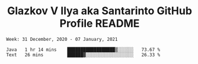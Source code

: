 <h1 align="center">Glazkov V Ilya aka Santarinto GitHub Profile README</h1>

<!--START_SECTION:waka-->
```text
Week: 31 December, 2020 - 07 January, 2021

Java   1 hr 14 mins    ██████████████████▒░░░░░░   73.67 % 
Text   26 mins         ██████▓░░░░░░░░░░░░░░░░░░   26.33 % 
```
<!--END_SECTION:waka-->